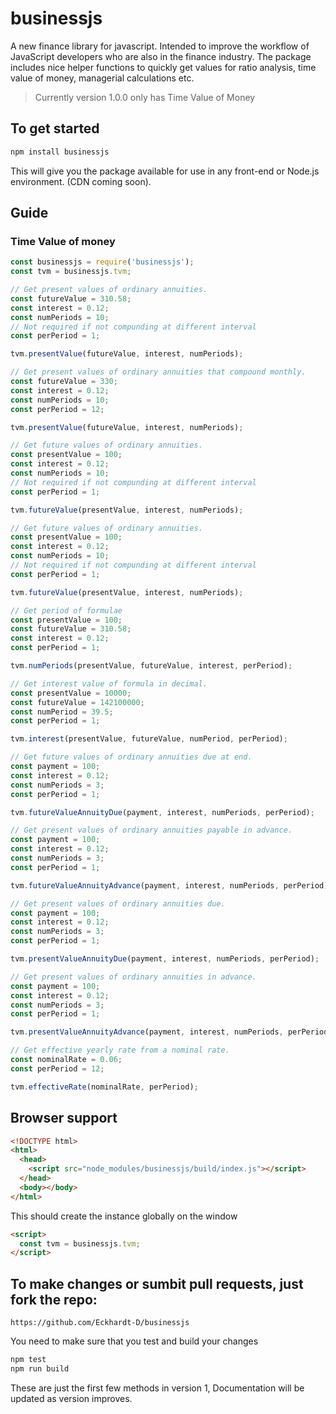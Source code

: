 # businessjs

A new finance library for javascript. Intended to improve the workflow of JavaScript developers who are also in the finance industry.
The package includes nice helper functions to quickly get values for ratio analysis, time value of money, managerial calculations etc.

> Currently version 1.0.0 only has Time Value of Money

## To get started

```bash
npm install businessjs
```

This will give you the package available for use in any front-end or Node.js environment. (CDN coming soon).

## Guide

### Time Value of money

```js
const businessjs = require('businessjs');
const tvm = businessjs.tvm;

// Get present values of ordinary annuities.
const futureValue = 310.58;
const interest = 0.12;
const numPeriods = 10;
// Not required if not compunding at different interval
const perPeriod = 1;

tvm.presentValue(futureValue, interest, numPeriods);

// Get present values of ordinary annuities that compound monthly.
const futureValue = 330;
const interest = 0.12;
const numPeriods = 10;
const perPeriod = 12;

tvm.presentValue(futureValue, interest, numPeriods);

// Get future values of ordinary annuities.
const presentValue = 100;
const interest = 0.12;
const numPeriods = 10;
// Not required if not compunding at different interval
const perPeriod = 1;

tvm.futureValue(presentValue, interest, numPeriods);

// Get future values of ordinary annuities.
const presentValue = 100;
const interest = 0.12;
const numPeriods = 10;
// Not required if not compunding at different interval
const perPeriod = 1;

tvm.futureValue(presentValue, interest, numPeriods);

// Get period of formulae
const presentValue = 100;
const futureValue = 310.58;
const interest = 0.12;
const perPeriod = 1;

tvm.numPeriods(presentValue, futureValue, interest, perPeriod);

// Get interest value of formula in decimal.
const presentValue = 10000;
const futureValue = 142100000;
const numPeriod = 39.5;
const perPeriod = 1;

tvm.interest(presentValue, futureValue, numPeriod, perPeriod);

// Get future values of ordinary annuities due at end.
const payment = 100;
const interest = 0.12;
const numPeriods = 3;
const perPeriod = 1;

tvm.futureValueAnnuityDue(payment, interest, numPeriods, perPeriod);

// Get present values of ordinary annuities payable in advance.
const payment = 100;
const interest = 0.12;
const numPeriods = 3;
const perPeriod = 1;

tvm.futureValueAnnuityAdvance(payment, interest, numPeriods, perPeriod);

// Get present values of ordinary annuities due.
const payment = 100;
const interest = 0.12;
const numPeriods = 3;
const perPeriod = 1;

tvm.presentValueAnnuityDue(payment, interest, numPeriods, perPeriod);

// Get present values of ordinary annuities in advance.
const payment = 100;
const interest = 0.12;
const numPeriods = 3;
const perPeriod = 1;

tvm.presentValueAnnuityAdvance(payment, interest, numPeriods, perPeriod);

// Get effective yearly rate from a nominal rate.
const nominalRate = 0.06;
const perPeriod = 12;

tvm.effectiveRate(nominalRate, perPeriod);
```

## Browser support

```html
<!DOCTYPE html>
<html>
  <head>
    <script src="node_modules/businessjs/build/index.js"></script>
  </head>
  <body></body>
</html>
```

This should create the instance globally on the window

```html
<script>
  const tvm = businessjs.tvm;
</script>
```

## To make changes or sumbit pull requests, just fork the repo:

```
https://github.com/Eckhardt-D/businessjs
```

You need to make sure that you test and build your changes

```bash
npm test
npm run build
```

These are just the first few methods in version 1, Documentation will be updated as version improves.

